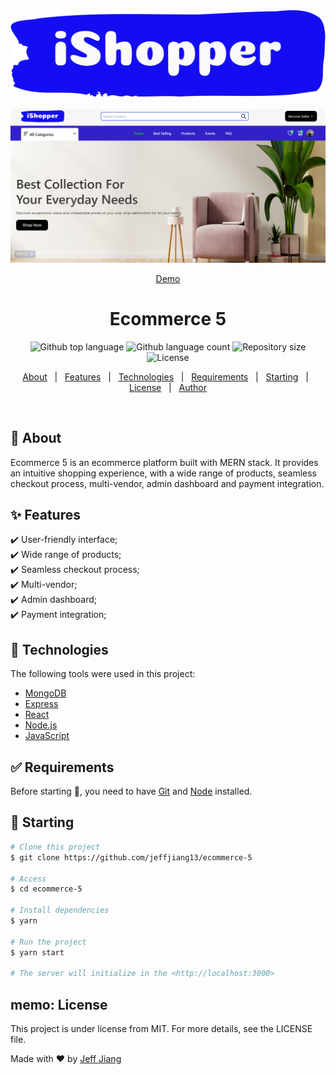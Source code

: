 <div align="center" id="top">
  <img src="./frontend/public/ishopper.png" alt="Ecommerce 5" />
  &#xa0;
  <br />
  <img src="./frontend/public/port2.png" alt="Ecommerce 5" />

<a href="https://jj-ecommerce-5.vercel.app">Demo</a>

</div>

<h1 align="center">Ecommerce 5</h1>

<p align="center">
  <img alt="Github top language" src="https://img.shields.io/github/languages/top/jeffjiang13/ecommerce-5?color=56BEB8">

  <img alt="Github language count" src="https://img.shields.io/github/languages/count/jeffjiang13/ecommerce-5?color=56BEB8">

  <img alt="Repository size" src="https://img.shields.io/github/repo-size/jeffjiang13/ecommerce-5?color=56BEB8">

  <img alt="License" src="https://img.shields.io/github/license/jeffjiang13/ecommerce-5?color=56BEB8">
</p>

<p align="center">
  <a href="#dart-about">About</a> &#xa0; | &#xa0;
  <a href="#sparkles-features">Features</a> &#xa0; | &#xa0;
  <a href="#rocket-technologies">Technologies</a> &#xa0; | &#xa0;
  <a href="#white_check_mark-requirements">Requirements</a> &#xa0; | &#xa0;
  <a href="#checkered_flag-starting">Starting</a> &#xa0; | &#xa0;
  <a href="#memo-license">License</a> &#xa0; | &#xa0;
  <a href="https://github.com/jeffjiang13" target="_blank">Author</a>
</p>

<br>

## :dart: About

Ecommerce 5 is an ecommerce platform built with MERN stack. It provides an intuitive shopping experience, with a wide range of products, seamless checkout process, multi-vendor, admin dashboard and payment integration.

## :sparkles: Features

:heavy_check_mark: User-friendly interface;\
:heavy_check_mark: Wide range of products;\
:heavy_check_mark: Seamless checkout process;\
:heavy_check_mark: Multi-vendor;\
:heavy_check_mark: Admin dashboard;\
:heavy_check_mark: Payment integration;

## :rocket: Technologies

The following tools were used in this project:

- [MongoDB](https://www.mongodb.com/)
- [Express](https://expressjs.com/)
- [React](https://reactjs.org/)
- [Node.js](https://nodejs.org/en/)
- [JavaScript](https://developer.mozilla.org/en-US/docs/Web/JavaScript)

## :white_check_mark: Requirements

Before starting :checkered_flag:, you need to have [Git](https://git-scm.com) and [Node](https://nodejs.org/en/) installed.

## :checkered_flag: Starting

```bash
# Clone this project
$ git clone https://github.com/jeffjiang13/ecommerce-5

# Access
$ cd ecommerce-5

# Install dependencies
$ yarn

# Run the project
$ yarn start

# The server will initialize in the <http://localhost:3000>
```

## memo: License

This project is under license from MIT. For more details, see the LICENSE file.

Made with :heart: by <a href="https://github.com/jeffjiang13/ecommerce-5" >Jeff Jiang </a>
